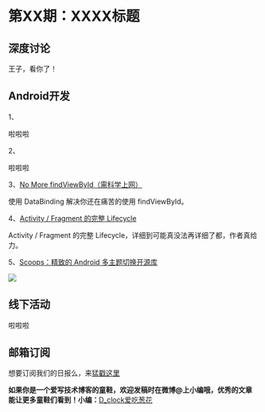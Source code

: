 # 第XX期：XXXX标题

## 深度讨论

[]()

王子，看你了！

## Android开发

1、[]()

啦啦啦

2、[]()

啦啦啦

3、[No More findViewById（需科学上网）](https://medium.com/google-developers/no-more-findviewbyid-457457644885#.hrx11x80q)

使用 DataBinding 解决你还在痛苦的使用 findViewById。

4、[Activity / Fragment 的完整 Lifecycle](https://github.com/xxv/android-lifecycle/)

Activity / Fragment 的完整 Lifecycle，详细到可能真没法再详细了都，作者真给力。

5、[Scoops：精致的 Android 多主题切换开源库](https://github.com/52inc/Scoops)

![](https://camo.githubusercontent.com/d7ec90078d65ad6728580b5752b63658e8b92dcd/687474703a2f2f692e696d6775722e636f6d2f3553716a62684c2e676966)

## 线下活动

[]()

啦啦啦


## 邮箱订阅

想要订阅我们的日报么，来[猛戳这里](http://list.qq.com/cgi-bin/qf_invite?id=d469993d2c888e971c0fbb2309c4d84256968386b126b967)

**如果你是一个爱写技术博客的童鞋，欢迎发稿时在微博@上小编哦，优秀的文章能让更多童鞋们看到！小编：**[D_clock爱吃葱花](http://weibo.com/2480694892/profile?rightmod=1&wvr=6&mod=personinfo&is_all=1)